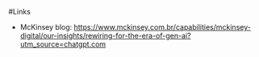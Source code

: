 #Links

- McKinsey blog: <https://www.mckinsey.com.br/capabilities/mckinsey-digital/our-insights/rewiring-for-the-era-of-gen-ai?utm_source=chatgpt.com>


